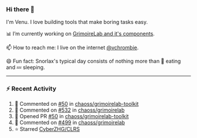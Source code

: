 ### Hi there 👋

I'm Venu. I love building tools that make boring tasks easy.

📊 I’m currently working on [GrimoireLab and it's components](https://chaoss.github.io/grimoirelab).

📫 How to reach me: I live on the internet [@vchrombie](https://www.google.co.in/search?q=vchrombie).

😄 Fun fact: Snorlax's typical day consists of nothing more than :doughnut: eating and :zzz: sleeping.

---

### :zap: Recent Activity

<!--RECENT_ACTIVITY:start-->
1. 💬 Commented on [#50](https://github.com/chaoss/grimoirelab-toolkit/pull/50#issuecomment-1264403373) in [chaoss/grimoirelab-toolkit](https://github.com/chaoss/grimoirelab-toolkit)
2. 💬 Commented on [#532](https://github.com/chaoss/grimoirelab/issues/532#issuecomment-1264402263) in [chaoss/grimoirelab](https://github.com/chaoss/grimoirelab)
3. 💪 Opened PR [#50](https://github.com/chaoss/grimoirelab-toolkit/pull/50) in [chaoss/grimoirelab-toolkit](https://github.com/chaoss/grimoirelab-toolkit)
4. 💬 Commented on [#499](https://github.com/chaoss/grimoirelab/issues/499#issuecomment-1261235442) in [chaoss/grimoirelab](https://github.com/chaoss/grimoirelab)
5. ⭐ Starred [CyberZHG/CLRS](https://github.com/CyberZHG/CLRS)
<!--RECENT_ACTIVITY:end-->

<!--
**vchrombie/vchrombie** is a ✨ _special_ ✨ repository because its `README.md` (this file) appears on your GitHub profile.

Here are some ideas to get you started:

- 🔭 I’m currently working on ...
- 🌱 I’m currently learning ...
- 👯 I’m looking to collaborate on ...
- 🤔 I’m looking for help with ...
- 💬 Ask me about ...
- 📫 How to reach me: ...
- 😄 Pronouns: ...
- ⚡ Fun fact: ...
-->

